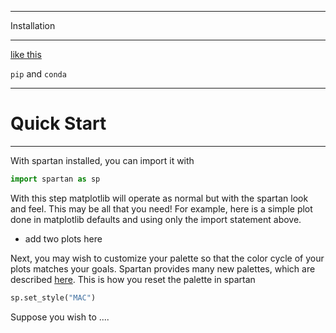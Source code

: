 ____
Installation
____


[like this](https://seaborn.pydata.org/installing.html)

`pip` and `conda`


____
# Quick Start
____

With spartan installed, you can import it with
```python
import spartan as sp
```
With this step matplotlib will operate as normal but with the spartan look and feel. This may be all that you need! For example, here is a simple plot done in matplotlib defaults and using only the import statement above.

* add two plots here

Next, you may wish to customize your palette so that the color cycle of your plots matches your goals. Spartan provides many new palettes, which are described [here](palettes.md). This is how you reset the palette in spartan
```python
sp.set_style("MAC")
```
Suppose you wish to ....
